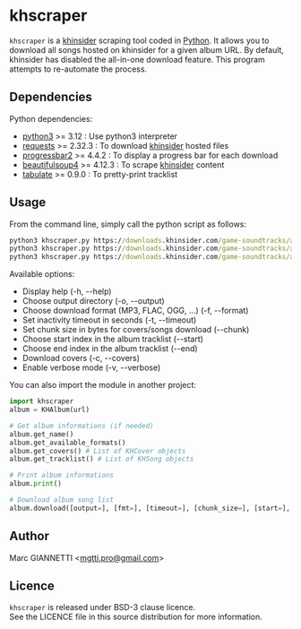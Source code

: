 # khscraper

`khscraper` is a [khinsider](http://downloads.khinsider.com/) scraping tool coded in [Python](https://www.python.org/).
It allows you to download all songs hosted on khinsider for a given album URL.
By default, khinsider has disabled the all-in-one download feature. This program attempts to re-automate the process.

## Dependencies

Python dependencies:

- [python3](https://www.python.org/) >= 3.12 : Use python3 interpreter
- [requests](https://pypi.org/project/requests/) >= 2.32.3 : To download [khinsider](http://downloads.khinsider.com/) hosted files
- [progressbar2](https://pypi.org/project/progressbar2/) >= 4.4.2 : To display a progress bar for each download
- [beautifulsoup4](https://pypi.org/project/beautifulsoup4/) >= 4.12.3 : To scrape [khinsider](http://downloads.khinsider.com/) content
- [tabulate](https://pypi.org/project/tabulate/) >= 0.9.0 : To pretty-print tracklist

## Usage

From the command line, simply call the python script as follows:

```cmd
python3 khscraper.py https://downloads.khinsider.com/game-soundtracks/album/amnesia
python3 khscraper.py https://downloads.khinsider.com/game-soundtracks/album/hitman-2-soundtrack
python3 khscraper.py https://downloads.khinsider.com/game-soundtracks/album/kingdom-hearts-ii-ost
```

Available options:
- Display help (-h, --help)
- Choose output directory (-o, --output)
- Choose download format (MP3, FLAC, OGG, ...) (-f, --format)
- Set inactivity timeout in seconds (-t, --timeout)
- Set chunk size in bytes for covers/songs download (--chunk)
- Choose start index in the album tracklist (--start)
- Choose end index in the album tracklist (--end)
- Download covers (-c, --covers)
- Enable verbose mode (-v, --verbose)

You can also import the module in another project:

```python
import khscraper
album = KHAlbum(url)

# Get album informations (if needed)
album.get_name()
album.get_available_formats()
album.get_covers() # List of KHCover objects
album.get_tracklist() # List of KHSong objects

# Print album informations
album.print()

# Download album song list
album.download([output=], [fmt=], [timeout=], [chunk_size=], [start=], [end=], [dlcovers=], [verbose=])
```

## Author

Marc GIANNETTI \<mgtti.pro@gmail.com\>

## Licence

`khscraper` is released under BSD-3 clause licence.  
See the LICENCE file in this source distribution for more information.
